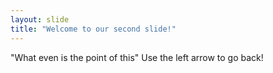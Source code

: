 ```yaml
---
layout: slide
title: "Welcome to our second slide!"
---
```

"What even is the point of this"
Use the left arrow to go back!
